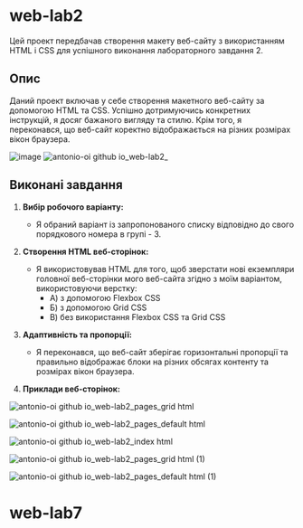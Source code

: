 # web-lab2

Цей проект передбачав створення макету веб-сайту з використанням HTML і CSS для успішного виконання лабораторного завдання 2.

## Опис

Даний проект включав у себе створення макетного веб-сайту за допомогою HTML та CSS. Успішно дотримуючись конкретних інструкцій, я досяг бажаного вигляду та стилю. Крім того, я переконався, що веб-сайт коректно відображається на різних розмірах вікон браузера.

![image](https://github.com/AntonIO-OI/web-lab1/assets/82289302/04e0dc90-0533-4cb8-8a8e-b974ceb37e7b)
![antonio-oi github io_web-lab2_](https://github.com/AntonIO-OI/web-lab2/assets/82289302/e5258c3a-7ddf-4c94-94b9-00b9c43560f0)



## Виконані завдання

1. **Вибір робочого варіанту:**
   - Я обраний варіант із запропонованого списку відповідно до свого порядкового номера в групі - 3.

2. **Створення HTML веб-сторінок:**
   - Я використовував HTML для того, щоб зверстати нові екземпляри головної веб-сторінки мого веб-сайта згідно з моїм варіантом, використовуючи верстку:
     * А) з допомогою Flexbox CSS
     * Б) з допомогою Grid CSS
     * В) без використання Flexbox CSS та Grid CSS

3. **Адаптивність та пропорції:**
   - Я переконався, що веб-сайт зберігає горизонтальні пропорції та правильно відображає блоки на різних обсягах контенту та розмірах вікон браузера.

4. **Приклади веб-сторінок:**

![antonio-oi github io_web-lab2_pages_grid html](https://github.com/AntonIO-OI/web-lab2/assets/82289302/1b06b226-e290-44e5-988b-57eb15d4dd57)

![antonio-oi github io_web-lab2_pages_default html](https://github.com/AntonIO-OI/web-lab2/assets/82289302/9a3d26b5-8c80-4472-92fb-dad9f08be2ef)

![antonio-oi github io_web-lab2_index html](https://github.com/AntonIO-OI/web-lab2/assets/82289302/9958db30-ee1e-4913-9f9a-b389f041abfd)

![antonio-oi github io_web-lab2_pages_grid html (1)](https://github.com/AntonIO-OI/web-lab2/assets/82289302/cd2db03d-20fc-449b-aefc-87d81f5bed75)

![antonio-oi github io_web-lab2_pages_default html (1)](https://github.com/AntonIO-OI/web-lab2/assets/82289302/8e2a3aac-9ec5-4d8d-ac5a-f5cb192fa2ea)






# web-lab7

